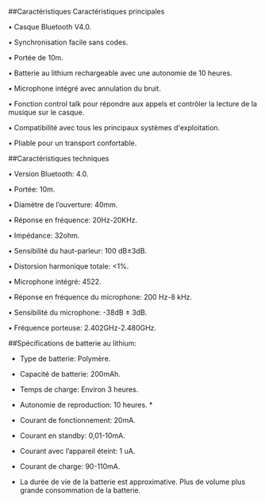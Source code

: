 ##Caractéristiques
Caractéristiques principales 

• Casque Bluetooth V4.0. 

• Synchronisation facile sans codes. 

• Portée de 10m. 

• Batterie au lithium rechargeable avec une autonomie de 10 heures. 

• Microphone intégré avec annulation du bruit. 

• Fonction control talk pour répondre aux appels et contrôler la lecture de la musique sur le casque. 

• Compatibilité avec tous les principaux systèmes d'exploitation. 

• Pliable pour un transport confortable. 




##Caractéristiques techniques


• Version Bluetooth: 4.0. 

• Portée: 10m. 

• Diamètre de l’ouverture: 40mm. 

• Réponse en fréquence: 20Hz-20KHz. 

• Impédance: 32ohm. 

• Sensibilité du haut-parleur: 100 dB±3dB. 

• Distorsion harmonique totale: <1%. 

• Microphone intégré: 4522. 

• Réponse en fréquence du microphone: 200 Hz-8 kHz. 

• Sensibilité du microphone: -38dB ± 3dB. 

• Fréquence porteuse: 2.402GHz-2.480GHz. 





##Spécifications de batterie au lithium: 


- Type de batterie: Polymère. 

- Capacité de batterie: 200mAh. 

- Temps de charge: Environ 3 heures. 

- Autonomie de reproduction: 10 heures. * 

- Courant de fonctionnement: 20mA. 

- Courant en standby: 0,01-10mA. 

- Courant avec l’appareil éteint: 1 uA. 

- Courant de charge: 90-110mA. 

* La durée de vie de la batterie est approximative. Plus de volume plus grande consommation de la batterie.

